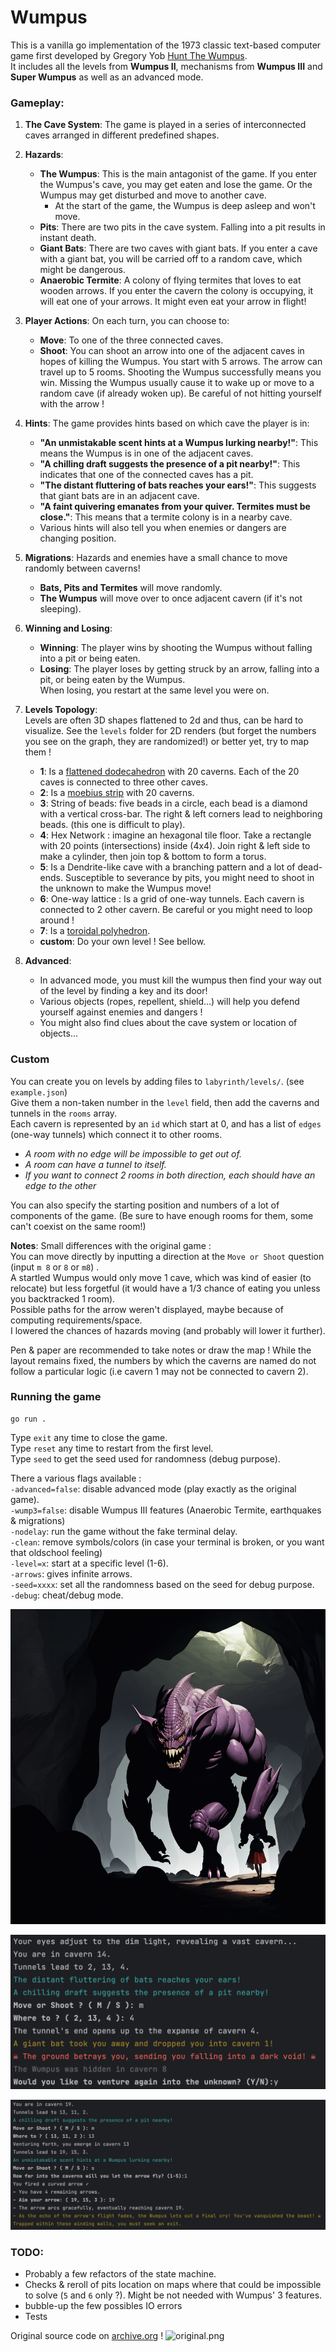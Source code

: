 # Wumpus
This is a vanilla go implementation of the 1973 classic text-based computer game first developed by Gregory Yob [Hunt The Wumpus](https://en.wikipedia.org/wiki/Hunt_the_Wumpus).  
It includes all the levels from **Wumpus II**, mechanisms from **Wumpus III** and **Super Wumpus** as well as an advanced mode.

### Gameplay:

1. **The Cave System**: The game is played in a series of interconnected caves arranged in different predefined shapes. 


2. **Hazards**:
   - **The Wumpus**: This is the main antagonist of the game. If you enter the Wumpus's cave, you may get eaten and lose the game. Or the Wumpus may get disturbed and move to another cave.
     * At the start of the game, the Wumpus is deep asleep and won't move.
   - **Pits**: There are two pits in the cave system. Falling into a pit results in instant death.
   - **Giant Bats**: There are two caves with giant bats. If you enter a cave with a giant bat, you will be carried off to a random cave, which might be dangerous.
   - **Anaerobic Termite**: A colony of flying termites that loves to eat wooden arrows. If you enter the cavern the colony is occupying, it will eat one of your arrows. It might even eat your arrow in flight!


3. **Player Actions**: On each turn, you can choose to:
   - **Move**: To one of the three connected caves.
   - **Shoot**: You can shoot an arrow into one of the adjacent caves in hopes of killing the Wumpus. You start with 5 arrows. The arrow can travel up to 5 rooms. Shooting the Wumpus successfully means you win. Missing the Wumpus usually cause it to wake up or move to a random cave (if already woken up). Be careful of not hitting yourself with the arrow !
   

4. **Hints**: The game provides hints based on which cave the player is in:
   - **"An unmistakable scent hints at a Wumpus lurking nearby!"**: This means the Wumpus is in one of the adjacent caves.
   - **"A chilling draft suggests the presence of a pit nearby!"**: This indicates that one of the connected caves has a pit.
   - **"The distant fluttering of bats reaches your ears!"**: This suggests that giant bats are in an adjacent cave.
   - **"A faint quivering emanates from your quiver. Termites must be close."**: This means that a termite colony is in a nearby cave.
   - Various hints will also tell you when enemies or dangers are changing position.


5. **Migrations**: Hazards and enemies have a small chance to move randomly between caverns!
   - **Bats, Pits and Termites** will move randomly.
   - **The Wumpus** will move over to once adjacent cavern (if it's not sleeping).


6. **Winning and Losing**:
   - **Winning**: The player wins by shooting the Wumpus without falling into a pit or being eaten.
   - **Losing**: The player loses by getting struck by an arrow, falling into a pit, or being eaten by the Wumpus.  
   When losing, you restart at the same level you were on.


7. **Levels Topology**:  
   Levels are often 3D shapes flattened to 2d and thus, can be hard to visualize. See the `levels` folder for 2D renders (but forget the numbers you see on the graph, they are randomized!) or better yet, try to map them !
   - **1**: Is a [flattened dodecahedron](https://people.math.sc.edu/Burkardt/data/grf/dodecahedron.png) with 20 caverns. Each of the 20 caves is connected to three other caves.
   - **2**: Is a [moebius strip](https://en.wikipedia.org/wiki/M%C3%B6bius_strip) with 20 caverns.
   - **3**: String of beads: five beads in a circle, each bead is a diamond with a vertical cross-bar. The right & left corners lead to neighboring beads. (this one is difficult to play).
   - **4**: Hex Network : imagine an hexagonal tile floor. Take a rectangle with 20 points (intersections) inside (4x4). Join right & left side to make a cylinder, then join top & bottom to form a torus.
   - **5**: Is a Dendrite-like cave with a branching pattern and a lot of dead-ends. Susceptible to severance by pits, you might need to shoot in the unknown to make the Wumpus move! 
   - **6**: One-way lattice : Is a grid of one-way tunnels. Each cavern is connected to 2 other cavern. Be careful or you might need to loop around !
   - **7**: Is a [toroidal polyhedron](https://en.wikipedia.org/wiki/Toroidal_polyhedron).
   - **custom**: Do your own level ! See bellow.  


8. **Advanced**:
   - In advanced mode, you must kill the wumpus then find your way out of the level by finding a key and its door!
   - Various objects (ropes, repellent, shield...) will help you defend yourself against enemies and dangers !
   - You might also find clues about the cave system or location of objects...

### Custom
You can create you on levels by adding files to `labyrinth/levels/`. (see `example.json`)  
Give them a non-taken number in the `level` field, then add the caverns and tunnels in the `rooms` array.  
Each cavern is represented by an `id` which start at 0, and has a list of `edges` (one-way tunnels) which connect it to other rooms.
* _A room with no edge will be impossible to get out of._
* _A room can have a tunnel to itself._
* _If you want to connect 2 rooms in both direction, each should have an edge to the other_  

You can also specify the starting position and numbers of a lot of components of the game. (Be sure to have enough rooms for them, some can't coexist on the same room!)

**Notes**: Small differences with the original game :  
You can move directly by inputting a direction at the `Move or Shoot` question (input `m 8` or `8` or `m8`) .  
A startled Wumpus would only move 1 cave, which was kind of easier (to relocate) but less forgetful (it would have a 1/3 chance of eating you unless you backtracked 1 room).  
Possible paths for the arrow weren't displayed, maybe because of computing requirements/space.  
I lowered the chances of hazards moving (and probably will lower it further).

Pen & paper are recommended to take notes or draw the map !
While the layout remains fixed, the numbers by which the caverns are named do not follow a particular logic (i.e cavern 1 may not be connected to cavern 2).

### Running the game
```
go run .
```
Type `exit` any time to close the game.  
Type `reset` any time to restart from the first level.  
Type `seed` to get the seed used for randomness (debug purpose).

There a various flags available :  
`-advanced=false`: disable advanced mode (play exactly as the original game).  
`-wump3=false`: disable Wumpus III features (Anaerobic Termite, earthquakes & migrations)  
`-nodelay`: run the game without the fake terminal delay.  
`-clean`: remove symbols/colors (in case your terminal is broken, or you want that oldschool feeling)  
`-level=x`: start at a specific level (1-6).  
`-arrows`: gives infinite arrows.  
`-seed=xxxx`: set all the randomness based on the seed for debug purpose.  
`-debug`: cheat/debug mode.  

![cover](cover.png)

![screenshot1](screenshot1.png)

![screenshot2](screenshot2.png)

### TODO:
* Probably a few refactors of the state machine.
* Checks & reroll of pits location on maps where that could be impossible to solve (`5` and `6` only ?). Might be not needed with Wumpus' 3 features.
* bubble-up the few possibles IO errors
* Tests

Original source code on [archive.org](https://archive.org/details/CreativeComputingv01n05SeptemberOctober1975/page/n51/mode/2up) !
![original.png](original.png)
